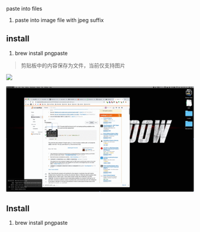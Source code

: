 paste into files

1. paste into image file with jpeg suffix


## install

1. brew install pngpaste
<!-- more -->
> 剪贴板中的内容保存为文件，当前仅支持图片


[![](https://img.shields.io/badge/version-v1.0-green)](./Paste%20into%20files.alfredworkflow)

![](./screenshot.gif)

## Install

1. brew install pngpaste
